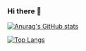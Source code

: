 ### Hi there 👋

[![Anurag's GitHub stats](https://github-readme-stats.vercel.app/api?username=xiaoACE6716&theme=dracula&show_icons=true)](https://github.com/anuraghazra/github-readme-stats)

[![Top Langs](https://github-readme-stats.vercel.app/api/top-langs/?username=xiaoACE6716&theme=dracula&show_icons=true)](https://github.com/anuraghazra/github-readme-stats)

<!--
**xiaoACE6716/xiaoACE6716** is a ✨ _special_ ✨ repository because its `README.md` (this file) appears on your GitHub profile.

Here are some ideas to get you started:

- 🔭 I’m currently working on ...
- 🌱 I’m currently learning ...
- 👯 I’m looking to collaborate on ...
- 🤔 I’m looking for help with ...
- 💬 Ask me about ...
- 📫 How to reach me: ...
- 😄 Pronouns: ...
- ⚡ Fun fact: ...
-->
